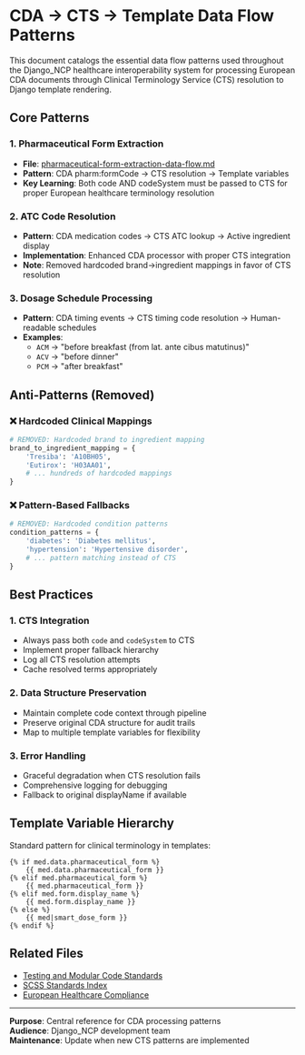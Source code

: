 # CDA → CTS → Template Data Flow Patterns

This document catalogs the essential data flow patterns used throughout the Django_NCP healthcare interoperability system for processing European CDA documents through Clinical Terminology Service (CTS) resolution to Django template rendering.

## Core Patterns

### 1. Pharmaceutical Form Extraction
- **File**: [pharmaceutical-form-extraction-data-flow.md](pharmaceutical-form-extraction-data-flow.md)
- **Pattern**: CDA pharm:formCode → CTS resolution → Template variables
- **Key Learning**: Both code AND codeSystem must be passed to CTS for proper European healthcare terminology resolution

### 2. ATC Code Resolution
- **Pattern**: CDA medication codes → CTS ATC lookup → Active ingredient display
- **Implementation**: Enhanced CDA processor with proper CTS integration
- **Note**: Removed hardcoded brand→ingredient mappings in favor of CTS resolution

### 3. Dosage Schedule Processing
- **Pattern**: CDA timing events → CTS timing code resolution → Human-readable schedules
- **Examples**: 
  - `ACM` → "before breakfast (from lat. ante cibus matutinus)"
  - `ACV` → "before dinner"
  - `PCM` → "after breakfast"

## Anti-Patterns (Removed)

### ❌ Hardcoded Clinical Mappings
```python
# REMOVED: Hardcoded brand to ingredient mapping
brand_to_ingredient_mapping = {
    'Tresiba': 'A10BH05',
    'Eutirox': 'H03AA01',
    # ... hundreds of hardcoded mappings
}
```

### ❌ Pattern-Based Fallbacks
```python
# REMOVED: Hardcoded condition patterns
condition_patterns = {
    'diabetes': 'Diabetes mellitus',
    'hypertension': 'Hypertensive disorder',
    # ... pattern matching instead of CTS
}
```

## Best Practices

### 1. CTS Integration
- Always pass both `code` and `codeSystem` to CTS
- Implement proper fallback hierarchy
- Log all CTS resolution attempts
- Cache resolved terms appropriately

### 2. Data Structure Preservation
- Maintain complete code context through pipeline
- Preserve original CDA structure for audit trails
- Map to multiple template variables for flexibility

### 3. Error Handling
- Graceful degradation when CTS resolution fails
- Comprehensive logging for debugging
- Fallback to original displayName if available

## Template Variable Hierarchy

Standard pattern for clinical terminology in templates:
```django
{% if med.data.pharmaceutical_form %}
    {{ med.data.pharmaceutical_form }}
{% elif med.pharmaceutical_form %}
    {{ med.pharmaceutical_form }}
{% elif med.form.display_name %}
    {{ med.form.display_name }}
{% else %}
    {{ med|smart_dose_form }}
{% endif %}
```

## Related Files

- [Testing and Modular Code Standards](testing-and-modular-code-standards.md)
- [SCSS Standards Index](scss-standards-index.md)
- [European Healthcare Compliance](../docs/european-healthcare-compliance.md)

---

**Purpose**: Central reference for CDA processing patterns  
**Audience**: Django_NCP development team  
**Maintenance**: Update when new CTS patterns are implemented